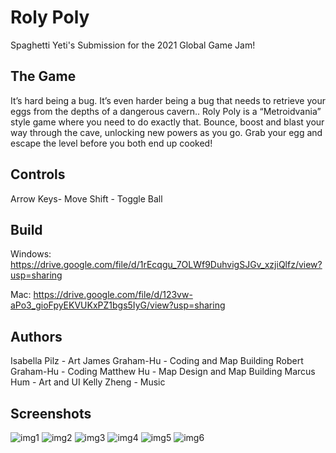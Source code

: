 # Roly Poly
Spaghetti Yeti's Submission for the 2021 Global Game Jam!


## The Game

It’s hard being a bug. It’s even harder being a bug that needs to retrieve your eggs from the depths of a dangerous cavern.. Roly Poly is a “Metroidvania” style game where you need to do exactly that. Bounce, boost and blast your way through the cave, unlocking new powers as you go. Grab your egg and escape the level before you both end up cooked!


## Controls

Arrow Keys- Move
Shift - Toggle Ball


## Build
Windows: https://drive.google.com/file/d/1rEcqgu_7OLWf9DuhvigSJGv_xzjiQlfz/view?usp=sharing

Mac: https://drive.google.com/file/d/123vw-aPo3_gioFpyEKVUKxPZ1bgs5IyG/view?usp=sharing

## Authors

Isabella Pilz - Art 
James Graham-Hu - Coding and Map Building
Robert Graham-Hu - Coding
Matthew Hu - Map Design and Map Building
Marcus Hum - Art and UI
Kelly Zheng - Music


## Screenshots

![img1](https://github.com/johnnybib/roly-poly/blob/main/Screenshots/gameplay1.PNG)
![img2](https://github.com/johnnybib/roly-poly/blob/main/Screenshots/gameplay2.PNG)
![img3](https://github.com/johnnybib/roly-poly/blob/main/Screenshots/gameplay3.PNG)
![img4](https://github.com/johnnybib/roly-poly/blob/main/Screenshots/gameplay4.PNG)
![img5](https://github.com/johnnybib/roly-poly/blob/main/Screenshots/gameplay5.PNG)
![img6](https://github.com/johnnybib/roly-poly/blob/main/Screenshots/gameplay6.PNG)

